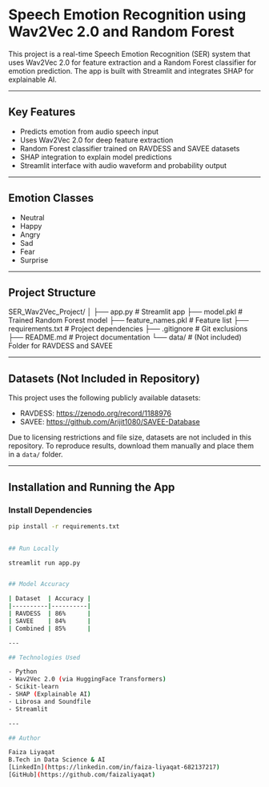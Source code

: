 # Speech Emotion Recognition using Wav2Vec 2.0 and Random Forest

This project is a real-time Speech Emotion Recognition (SER) system that uses Wav2Vec 2.0 for feature extraction and a Random Forest classifier for emotion prediction. The app is built with Streamlit and integrates SHAP for explainable AI.

---

## Key Features

- Predicts emotion from audio speech input
- Uses Wav2Vec 2.0 for deep feature extraction
- Random Forest classifier trained on RAVDESS and SAVEE datasets
- SHAP integration to explain model predictions
- Streamlit interface with audio waveform and probability output

---

## Emotion Classes

- Neutral  
- Happy  
- Angry  
- Sad  
- Fear  
- Surprise

---

## Project Structure

SER_Wav2Vec_Project/
│
├── app.py # Streamlit app
├── model.pkl # Trained Random Forest model
├── feature_names.pkl # Feature list
├── requirements.txt # Project dependencies
├── .gitignore # Git exclusions
├── README.md # Project documentation
└── data/ # (Not included) Folder for RAVDESS and SAVEE


---

## Datasets (Not Included in Repository)

This project uses the following publicly available datasets:

- RAVDESS: https://zenodo.org/record/1188976  
- SAVEE: https://github.com/Arijit1080/SAVEE-Database

Due to licensing restrictions and file size, datasets are not included in this repository. To reproduce results, download them manually and place them in a `data/` folder.

---

## Installation and Running the App

### Install Dependencies

```bash
pip install -r requirements.txt
   

## Run Locally

streamlit run app.py


## Model Accuracy

| Dataset  | Accuracy |
|----------|----------|
| RAVDESS  | 86%      |
| SAVEE    | 84%      |
| Combined | 85%      |

---

## Technologies Used

- Python  
- Wav2Vec 2.0 (via HuggingFace Transformers)  
- Scikit-learn  
- SHAP (Explainable AI)  
- Librosa and Soundfile  
- Streamlit

---

## Author

Faiza Liyaqat
B.Tech in Data Science & AI  
[LinkedIn](https://linkedin.com/in/faiza-liyaqat-682137217)  
[GitHub](https://github.com/faizaliyaqat)
